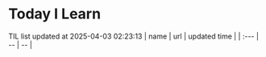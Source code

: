 # Today I Learn 
TIL list updated at 2025-04-03 02:23:13
| name | url | updated time |
| :--- | -- | -- |
